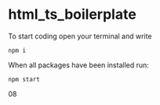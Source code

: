 # html_ts_boilerplate
To start coding open your terminal and write
```
npm i
```

When all packages have been installed run:
```
npm start
```
08